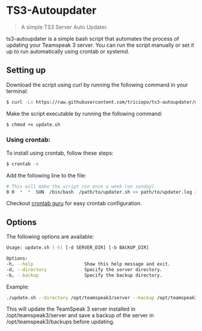 # TS3-Autoupdater
> A simple TS3 Server Auto Updater.

ts3-autoupdater is a simple bash script that automates the process of updating your Teamspeak 3 server. You can run the script manually or set it up to run automatically using crontab or systemd.

## Setting up
Download the script using curl by running the following command in your terminal:

```bash
$ curl -Ls https://raw.githubusercontent.com/triciopo/ts3-autoupdater/master/update.sh -o update.sh
```
Make the script executable by running the following command:
```bash
$ chmod +x update.sh
```
### Using crontab:
To install using crontab, follow these steps:
```bash
$ crontab -e
```
Add the following line to the file:
```bash
# This will make the script run once a week (on sunday).
0 0  *  *  SUN  /bin/bash  /path/to/updater.sh >> path/to/updater.log 2>&1
```

Checkout [crontab guru](https://crontab.guru) for easy crontab configuration.

## Options
The following options are available:
```bash
Usage: update.sh [-h] [-d SERVER_DIR] [-b BACKUP_DIR]

Options:
-h, --help                   Show this help message and exit.
-d, --directory              Specify the server directory.
-b, --backup                 Specify the backup directory. 
```
Example:
```bash
./update.sh --directory /opt/teamspeak3/server --backup /opt/teamspeak3/backups
```

This will update the TeamSpeak 3 server installed in /opt/teamspeak3/server and save a backup of the server in /opt/teamspeak3/backups before updating.
